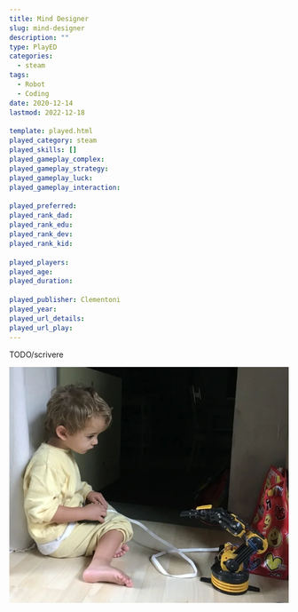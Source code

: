 ```yaml
---
title: Mind Designer
slug: mind-designer
description: ""
type: PlayED
categories:
  - steam
tags:
  - Robot
  - Coding
date: 2020-12-14
lastmod: 2022-12-18

template: played.html
played_category: steam
played_skills: []
played_gameplay_complex:
played_gameplay_strategy:
played_gameplay_luck:
played_gameplay_interaction:

played_preferred:
played_rank_dad: 
played_rank_edu:
played_rank_dev:
played_rank_kid: 

played_players: 
played_age: 
played_duration: 

played_publisher: Clementoni
played_year: 
played_url_details: 
played_url_play: 
---
```


TODO/scrivere 

![](img/steam_braccio_robot.webp)


